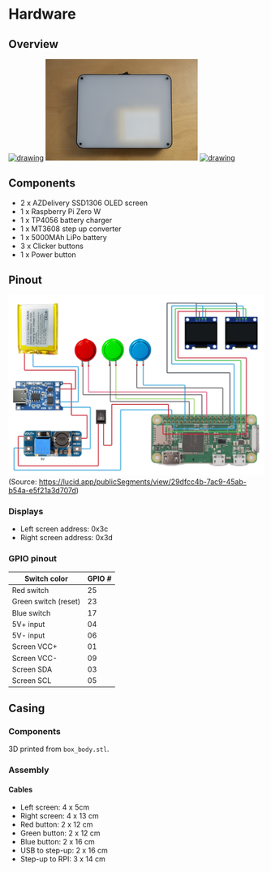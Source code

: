 
# Hardware

## Overview

[<img src="clicker_front.jpg" alt="drawing" width="300"/>](clicker_front.jpg)
[<img src="clicker_back.jpg" alt="drawing" width="300"/>](clicker_back.jpg)
[<img src="clicker_inside.jpg" alt="drawing" width="300"/>](clicker_inside.jpg)


## Components
* 2 x AZDelivery SSD1306 OLED screen
* 1 x Raspberry Pi Zero W
* 1 x TP4056 battery charger
* 1 x MT3608 step up converter
* 1 x 5000MAh LiPo battery
* 3 x Clicker buttons
* 1 x Power button

## Pinout
![Wiring](wiring.png)
(Source: https://lucid.app/publicSegments/view/29dfcc4b-7ac9-45ab-b54a-e5f21a3d707d)

### Displays
- Left screen address: 0x3c
- Right screen address: 0x3d

### GPIO pinout
| Switch color | GPIO #|
|------|-----------|
| Red switch |25|
| Green switch (reset) |23|
| Blue switch |17|
| 5V+ input | 04 |
| 5V- input | 06 |
| Screen VCC+ | 01 |
| Screen VCC- | 09 |
| Screen SDA | 03 |
| Screen SCL | 05 |

## Casing
### Components
3D printed from `box_body.stl`.

### Assembly
#### Cables
* Left screen: 4 x 5cm
* Right screen: 4 x 13 cm
* Red button: 2 x 12 cm
* Green button: 2 x 12 cm
* Blue button: 2 x 16 cm
* USB to step-up: 2 x 16 cm
* Step-up to RPI: 3 x 14 cm

